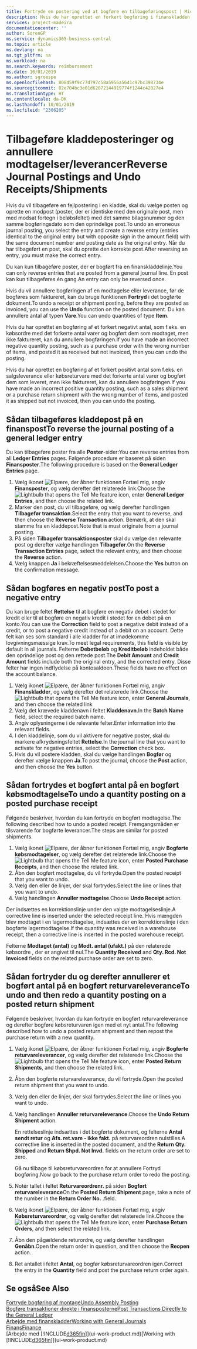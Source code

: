 ```yaml
---
title: Fortryde en postering ved at bogføre en tilbageføringspost | Microsoft Docs
description: Hvis du har oprettet en forkert bogføring i finanskladden, kan du bruge funktionen Tilbagefør transaktion til at fortryde bogføringen med et korrekt revisionsspor.
services: project-madeira
documentationcenter: ''
author: SorenGP
ms.service: dynamics365-business-central
ms.topic: article
ms.devlang: na
ms.tgt_pltfrm: na
ms.workload: na
ms.search.keywords: reimbursement
ms.date: 10/01/2019
ms.author: sgroespe
ms.openlocfilehash: 808459f9c77d797c58a5956a5641c97bc398734e
ms.sourcegitcommit: 02e704bc3e01d62072144919774f1244c42827e4
ms.translationtype: HT
ms.contentlocale: da-DK
ms.lasthandoff: 10/01/2019
ms.locfileid: "2306205"
---
```

# <a name="reverse-journal-postings-and-undo-receiptsshipments"></a><span data-ttu-id="55a48-103">Tilbageføre kladdeposteringer og annullere modtagelser/leverancer</span><span class="sxs-lookup"><span data-stu-id="55a48-103">Reverse Journal Postings and Undo Receipts/Shipments</span></span>
<span data-ttu-id="55a48-104">Hvis du vil tilbageføre en fejlpostering i en kladde, skal du vælge posten og oprette en modpost (poster, der er identiske med den originale post, men med modsat fortegn i beløbsfeltet) med det samme bilagsnummer og den samme bogføringsdato som den oprindelige post.</span><span class="sxs-lookup"><span data-stu-id="55a48-104">To undo an erroneous journal posting, you select the entry and create a reverse entry (entries identical to the original entry but with opposite sign in the amount field) with the same document number and posting date as the original entry.</span></span> <span data-ttu-id="55a48-105">Når du har tilbageført en post, skal du oprette den korrekte post.</span><span class="sxs-lookup"><span data-stu-id="55a48-105">After reversing an entry, you must make the correct entry.</span></span>

<span data-ttu-id="55a48-106">Du kan kun tilbageføre poster, der er bogført fra en finanskladdelinje.</span><span class="sxs-lookup"><span data-stu-id="55a48-106">You can only reverse entries that are posted from a general journal line.</span></span> <span data-ttu-id="55a48-107">En post kan kun tilbageføres én gang.</span><span class="sxs-lookup"><span data-stu-id="55a48-107">An entry can only be reversed once.</span></span>

<span data-ttu-id="55a48-108">Hvis du vil annullere bogføringen af en modtagelse eller leverance, før de bogføres som faktureret, kan du bruge funktionen **Fortryd** i det bogførte dokument.</span><span class="sxs-lookup"><span data-stu-id="55a48-108">To undo a receipt or shipment posting, before they are posted as invoiced, you can use the **Undo** function on the posted document.</span></span> <span data-ttu-id="55a48-109">Du kan annullere antal af typen **Vare**.</span><span class="sxs-lookup"><span data-stu-id="55a48-109">You can undo quantities of type **Item**.</span></span>

<span data-ttu-id="55a48-110">Hvis du har oprettet en bogføring af et forkert negativt antal, som f.eks. en købsordre med det forkerte antal varer og bogført dem som modtaget, men ikke faktureret, kan du annullere bogføringen.</span><span class="sxs-lookup"><span data-stu-id="55a48-110">If you have made an incorrect negative quantity posting, such as a purchase order with the wrong number of items, and posted it as received but not invoiced, then you can undo the posting.</span></span>

<span data-ttu-id="55a48-111">Hvis du har oprettet en bogføring af et forkert positivt antal som f.eks. en salgsleverance eller købsreturvare med det forkerte antal varer og bogført dem som leveret, men ikke faktureret, kan du annullere bogføringen.</span><span class="sxs-lookup"><span data-stu-id="55a48-111">If you have made an incorrect positive quantity posting, such as a sales shipment or a purchase return shipment with the wrong number of items, and posted it as shipped but not invoiced, then you can undo the posting.</span></span>   

## <a name="to-reverse-the-journal-posting-of-a-general-ledger-entry"></a><span data-ttu-id="55a48-112">Sådan tilbageføres kladdepost på en finanspost</span><span class="sxs-lookup"><span data-stu-id="55a48-112">To reverse the journal posting of a general ledger entry</span></span>
<span data-ttu-id="55a48-113">Du kan tilbageføre poster fra alle **Poster**-sider:</span><span class="sxs-lookup"><span data-stu-id="55a48-113">You can reverse entries from all **Ledger Entries** pages.</span></span> <span data-ttu-id="55a48-114">Følgende procedure er baseret på siden **Finansposter**.</span><span class="sxs-lookup"><span data-stu-id="55a48-114">The following procedure is based on the **General Ledger Entries** page.</span></span>
1. <span data-ttu-id="55a48-115">Vælg ikonet ![Elpære, der åbner funktionen Fortæl mig](media/ui-search/search_small.png "Fortæl mig, hvad du vil foretage dig"), angiv **Finansposter**, og vælg derefter det relaterede link.</span><span class="sxs-lookup"><span data-stu-id="55a48-115">Choose the ![Lightbulb that opens the Tell Me feature](media/ui-search/search_small.png "Tell me what you want to do") icon, enter **General Ledger Entries**, and then choose the related link.</span></span>
2. <span data-ttu-id="55a48-116">Marker den post, du vil tilbageføre, og vælg derefter handlingen **Tilbagefør transaktion**.</span><span class="sxs-lookup"><span data-stu-id="55a48-116">Select the entry that you want to reverse, and then choose the **Reverse Transaction** action.</span></span> <span data-ttu-id="55a48-117">Bemærk, at den skal stamme fra en kladdepost.</span><span class="sxs-lookup"><span data-stu-id="55a48-117">Note that is must originate from a journal posting.</span></span>
3. <span data-ttu-id="55a48-118">På siden **Tilbagefør transaktionsposter** skal du vælge den relevante post og derefter vælge handlingen **Tilbagefør**.</span><span class="sxs-lookup"><span data-stu-id="55a48-118">On the **Reverse Transaction Entries** page, select the relevant entry, and then choose the **Reverse** action.</span></span>
4. <span data-ttu-id="55a48-119">Vælg knappen **Ja** i bekræftelsesmeddelelsen.</span><span class="sxs-lookup"><span data-stu-id="55a48-119">Choose the **Yes** button on the confirmation message.</span></span>

## <a name="to-post-a-negative-entry"></a><span data-ttu-id="55a48-120">Sådan bogføres en negativ post</span><span class="sxs-lookup"><span data-stu-id="55a48-120">To post a negative entry</span></span>  
<span data-ttu-id="55a48-121">Du kan bruge feltet **Rettelse** til at bogføre en negativ debet i stedet for kredit eller til at bogføre en negativ kredit i stedet for en debet på en konto.</span><span class="sxs-lookup"><span data-stu-id="55a48-121">You can use the **Correction** field to post a negative debit instead of a credit, or to post a negative credit instead of a debit on an account.</span></span> <span data-ttu-id="55a48-122">Dette felt kan ses som standard i alle kladder for at imødekomme lovgivningsmæssige krav.</span><span class="sxs-lookup"><span data-stu-id="55a48-122">To meet legal requirements, this field is visible by default in all journals.</span></span> <span data-ttu-id="55a48-123">Felterne **Debetbeløb** og **Kreditbeløb** indeholdet både den oprindelige post og den rettede post.</span><span class="sxs-lookup"><span data-stu-id="55a48-123">The **Debit Amount** and **Credit Amount** fields include both the original entry, and the corrected entry.</span></span> <span data-ttu-id="55a48-124">Disse felter har ingen indflydelse på kontosaldoen.</span><span class="sxs-lookup"><span data-stu-id="55a48-124">These fields have no effect on the account balance.</span></span>  

1.  <span data-ttu-id="55a48-125">Vælg ikonet ![Elpære, der åbner funktionen Fortæl mig](media/ui-search/search_small.png "Fortæl mig, hvad du vil foretage dig"), angiv **Finanskladder**, og vælg derefter det relaterede link.</span><span class="sxs-lookup"><span data-stu-id="55a48-125">Choose the ![Lightbulb that opens the Tell Me feature](media/ui-search/search_small.png "Tell me what you want to do") icon, enter **General Journals**, and then choose the related link</span></span>  
2.  <span data-ttu-id="55a48-126">Vælg det krævede kladdenavn i feltet **Kladdenavn**.</span><span class="sxs-lookup"><span data-stu-id="55a48-126">In the **Batch Name** field, select the required batch name.</span></span>  
3.  <span data-ttu-id="55a48-127">Angiv oplysningerne i de relevante felter.</span><span class="sxs-lookup"><span data-stu-id="55a48-127">Enter information into the relevant fields.</span></span>  
4.  <span data-ttu-id="55a48-128">I den kladdelinje, som du vil aktivere for negative poster, skal du markere afkrydsningsfeltet **Rettelse**.</span><span class="sxs-lookup"><span data-stu-id="55a48-128">In the journal line that you want to activate for negative entries, select the **Correction** check box.</span></span>  
5.  <span data-ttu-id="55a48-129">Hvis du vil postere kladden, skal du vælge handlingen **Bogfør** og derefter vælge knappen **Ja**.</span><span class="sxs-lookup"><span data-stu-id="55a48-129">To post the journal, choose the **Post** action, and then choose the **Yes** button.</span></span>

## <a name="to-undo-a-quantity-posting-on-a-posted-purchase-receipt"></a><span data-ttu-id="55a48-130">Sådan fortrydes et bogført antal på en bogført købsmodtagelse</span><span class="sxs-lookup"><span data-stu-id="55a48-130">To undo a quantity posting on a posted purchase receipt</span></span>  
<span data-ttu-id="55a48-131">Følgende beskriver, hvordan du kan fortryde en bogført modtagelse.</span><span class="sxs-lookup"><span data-stu-id="55a48-131">The following described how to undo a posted receipt.</span></span> <span data-ttu-id="55a48-132">Fremgangsmåden er tilsvarende for bogførte leverancer.</span><span class="sxs-lookup"><span data-stu-id="55a48-132">The steps are similar for posted shipments.</span></span>

1.  <span data-ttu-id="55a48-133">Vælg ikonet ![Elpære, der åbner funktionen Fortæl mig](media/ui-search/search_small.png "Fortæl mig, hvad du vil foretage dig"), angiv **Bogførte købsmodtagelser**, og vælg derefter det relaterede link.</span><span class="sxs-lookup"><span data-stu-id="55a48-133">Choose the ![Lightbulb that opens the Tell Me feature](media/ui-search/search_small.png "Tell me what you want to do") icon, enter **Posted Purchase Receipts**, and then choose the related link.</span></span>  
2.  <span data-ttu-id="55a48-134">Åbn den bogført modtagelse, du vil fortryde.</span><span class="sxs-lookup"><span data-stu-id="55a48-134">Open the posted receipt that you want to undo.</span></span>  
3.  <span data-ttu-id="55a48-135">Vælg den eller de linjer, der skal fortrydes.</span><span class="sxs-lookup"><span data-stu-id="55a48-135">Select the line or lines that you want to undo.</span></span>  
4.  <span data-ttu-id="55a48-136">Vælg handlingen **Annuller modtagelse**.</span><span class="sxs-lookup"><span data-stu-id="55a48-136">Choose **Undo Receipt** action.</span></span>

<span data-ttu-id="55a48-137">Der indsættes en korrektionslinje under den valgte modtagelseslinje.</span><span class="sxs-lookup"><span data-stu-id="55a48-137">A corrective line is inserted under the selected receipt line.</span></span> <span data-ttu-id="55a48-138">Hvis mængden blev modtaget i en lagermodtagelse, indsættes der en korrektionslinje i den bogførte lagermodtagelse.</span><span class="sxs-lookup"><span data-stu-id="55a48-138">If the quantity was received in a warehouse receipt, then a corrective line is inserted in the posted warehouse receipt.</span></span>  

<span data-ttu-id="55a48-139">Felterne **Modtaget (antal)** og **Modt. antal (ufakt.)** på den relaterede købsordre , der er angivet til nul.</span><span class="sxs-lookup"><span data-stu-id="55a48-139">The **Quantity Received** and **Qty. Rcd. Not Invoiced** fields on the related purchase order are set to zero.</span></span>

## <a name="to-undo-and-then-redo-a-quantity-posting-on-a-posted-return-shipment"></a><span data-ttu-id="55a48-140">Sådan fortryder du og derefter annullerer et bogført antal på en bogført returvareleverance</span><span class="sxs-lookup"><span data-stu-id="55a48-140">To undo and then redo a quantity posting on a posted return shipment</span></span>
<span data-ttu-id="55a48-141">Følgende beskriver, hvordan du kan fortryde en bogført returvareleverance og derefter bogføre købsreturvaren igen med et nyt antal.</span><span class="sxs-lookup"><span data-stu-id="55a48-141">The following described how to undo a posted return shipment and then repost the purchase return with a new quantity.</span></span>

1.  <span data-ttu-id="55a48-142">Vælg ikonet ![Elpære, der åbner funktionen Fortæl mig](media/ui-search/search_small.png "Fortæl mig, hvad du vil foretage dig"), angiv **Bogførte returvareleverancer**, og vælg derefter det relaterede link.</span><span class="sxs-lookup"><span data-stu-id="55a48-142">Choose the ![Lightbulb that opens the Tell Me feature](media/ui-search/search_small.png "Tell me what you want to do") icon, enter **Posted Return Shipments**, and then choose the related link.</span></span>  
2.  <span data-ttu-id="55a48-143">Åbn den bogførte returvareleverance, du vil fortryde.</span><span class="sxs-lookup"><span data-stu-id="55a48-143">Open the posted return shipment that you want to undo.</span></span>
3. <span data-ttu-id="55a48-144">Vælg den eller de linjer, der skal fortrydes.</span><span class="sxs-lookup"><span data-stu-id="55a48-144">Select the line or lines you want to undo.</span></span>  

4.  <span data-ttu-id="55a48-145">Vælg handlingen **Annuller returvareleverance**.</span><span class="sxs-lookup"><span data-stu-id="55a48-145">Choose the **Undo Return Shipment** action.</span></span>  

    <span data-ttu-id="55a48-146">En rettelseslinje indsættes i det bogførte dokument, og felterne **Antal sendt retur** og **Afs. ret.vare - ikke fakt.** på returvareordren nulstilles.</span><span class="sxs-lookup"><span data-stu-id="55a48-146">A corrective line is inserted in the posted document, and the **Return Qty. Shipped** and **Return Shpd. Not Invd.** fields on the return order are set to zero.</span></span>  

    <span data-ttu-id="55a48-147">Gå nu tilbage til købsreturvareordren for at annullere Fortryd bogføring.</span><span class="sxs-lookup"><span data-stu-id="55a48-147">Now go back to the purchase return order to redo the posting.</span></span>  

5.  <span data-ttu-id="55a48-148">Notér tallet i feltet **Returvareordrenr.** på siden **Bogført returvareleverance**</span><span class="sxs-lookup"><span data-stu-id="55a48-148">On the **Posted Return Shipment** page, take a note of the number in the **Return Order No.**</span></span> <span data-ttu-id="55a48-149">.</span><span class="sxs-lookup"><span data-stu-id="55a48-149">field.</span></span>  
6.  <span data-ttu-id="55a48-150">Vælg ikonet ![Elpære, der åbner funktionen Fortæl mig](media/ui-search/search_small.png "Fortæl mig, hvad du vil foretage dig"), angiv **Købsreturvareordrer**, og vælg derefter det relaterede link.</span><span class="sxs-lookup"><span data-stu-id="55a48-150">Choose the ![Lightbulb that opens the Tell Me feature](media/ui-search/search_small.png "Tell me what you want to do") icon, enter **Purchase Return Orders**, and then select the related link.</span></span>  
7.  <span data-ttu-id="55a48-151">Åbn den pågældende returordre, og vælg derefter handlingen **Genåbn**.</span><span class="sxs-lookup"><span data-stu-id="55a48-151">Open the return order in question, and then choose the **Reopen** action.</span></span>  
8.  <span data-ttu-id="55a48-152">Ret antallet i feltet **Antal**, og bogfør købsreturvareordren igen.</span><span class="sxs-lookup"><span data-stu-id="55a48-152">Correct the entry in the **Quantity** field and post the purchase return order again.</span></span>  

## <a name="see-also"></a><span data-ttu-id="55a48-153">Se også</span><span class="sxs-lookup"><span data-stu-id="55a48-153">See Also</span></span>
[<span data-ttu-id="55a48-154">Fortryde bogføring af montage</span><span class="sxs-lookup"><span data-stu-id="55a48-154">Undo Assembly Posting</span></span>](assembly-how-to-undo-assembly-posting.md)  
[<span data-ttu-id="55a48-155">Bogføre transaktioner direkte i finansposterne</span><span class="sxs-lookup"><span data-stu-id="55a48-155">Post Transactions Directly to the General Ledger</span></span>](finance-how-post-transactions-directly.md)  
[<span data-ttu-id="55a48-156">Arbejde med finanskladder</span><span class="sxs-lookup"><span data-stu-id="55a48-156">Working with General Journals</span></span>](ui-work-general-journals.md)  
[<span data-ttu-id="55a48-157">Finans</span><span class="sxs-lookup"><span data-stu-id="55a48-157">Finance</span></span>](finance.md)  
<span data-ttu-id="55a48-158">[Arbejde med [!INCLUDE[d365fin](includes/d365fin_md.md)]](ui-work-product.md)</span><span class="sxs-lookup"><span data-stu-id="55a48-158">[Working with [!INCLUDE[d365fin](includes/d365fin_md.md)]](ui-work-product.md)</span></span>  
